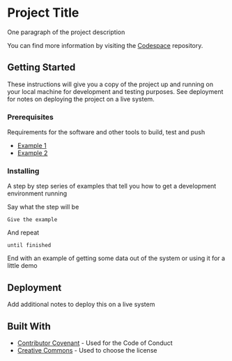 # Project Title

One paragraph of the project description

You can find more information by visiting the [Codespace](https://codespaceacademy.com) repository. 

## Getting Started

These instructions will give you a copy of the project up and running on your local machine for development and testing purposes. See deployment for notes on deploying the project on a live system.

### Prerequisites

Requirements for the software and other tools to build, test and push

- [Example 1](https://www.codespaceacademy.com)
- [Example 2](https://www.codespaceacademy.com)

### Installing

A step by step series of examples that tell you how to get a development environment running

Say what the step will be

    Give the example

And repeat

    until finished

End with an example of getting some data out of the system or using it for a little demo

## Deployment

Add additional notes to deploy this on a live system

## Built With

  - [Contributor Covenant](https://www.contributor-covenant.org/) - Used for the Code of Conduct
  - [Creative Commons](https://creativecommons.org/) - Used to choose
    the license